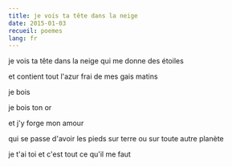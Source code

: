 ```yaml
---
title: je vois ta tête dans la neige
date: 2015-01-03
recueil: poemes
lang: fr
---
```


je vois ta tête dans la neige
qui me donne des étoiles

et contient tout l'azur frai
de mes gais matins

je bois

je bois ton or

et j'y forge mon amour

qui se passe d'avoir les pieds sur terre
ou sur toute autre planète

je t'ai toi
et c'est tout ce qu'il me faut
